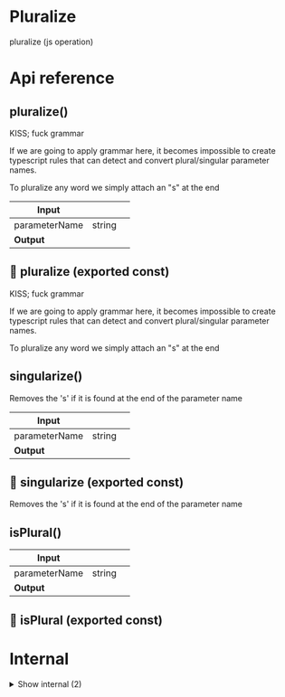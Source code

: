 # Pluralize

pluralize (js operation)



# Api reference

## pluralize()

KISS; fuck grammar

If we are going to apply grammar here, it becomes impossible to create typescript rules that can detect and convert plural/singular parameter names.

To pluralize any word we simply attach an "s" at the end


| Input      |    |    |
| ---------- | -- | -- |
| parameterName | string |  |
| **Output** |    |    |



## 📄 pluralize (exported const)

KISS; fuck grammar

If we are going to apply grammar here, it becomes impossible to create typescript rules that can detect and convert plural/singular parameter names.

To pluralize any word we simply attach an "s" at the end


## singularize()

Removes the 's' if it is found at the end of the parameter name


| Input      |    |    |
| ---------- | -- | -- |
| parameterName | string |  |
| **Output** |    |    |



## 📄 singularize (exported const)

Removes the 's' if it is found at the end of the parameter name


## isPlural()

| Input      |    |    |
| ---------- | -- | -- |
| parameterName | string |  |
| **Output** |    |    |



## 📄 isPlural (exported const)

# Internal

<details><summary>Show internal (2)</summary>
  
  # isSingular()




| Input      |    |    |
| ---------- | -- | -- |
| parameterName | string |  |
| **Output** | {  }   |    |



## 📄 isSingular (exported const)

  </details>

